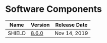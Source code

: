 # Software Components

| Name | Version | Release Date |
| --- | --- | --- |
| SHIELD | [8.6.0][v8.6.0] | Nov 14, 2019 |

[v8.6.0]: https://github.com/starkandwayne/shield/releases/tag/v8.6.0
